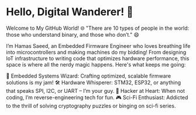 # Hello, Digital Wanderer! 👾

Welcome to My GitHub World! 🌐
"There are 10 types of people in the world: those who understand binary, and those who don’t." 😄

I’m Hamas Saeed, an Embedded Firmware Engineer who loves breathing life into microcontrollers and making machines do my bidding! From designing IoT infrastructure to writing code that optimizes hardware performance, this space is where all the nerdy magic happens. Here's what keeps me going:

🧠 Embedded Systems Wizard: Crafting optimized, scalable firmware solutions is my jam!
🛠 Hardware Whisperer: STM32, ESP32, or anything that speaks SPI, I2C, or UART – I’m your guy.
🧩 Hacker at Heart: When not coding, I’m reverse-engineering tech for fun.
🎮 Sci-Fi Enthusiast: Addicted to the thrill of solving cryptography puzzles or binging on sci-fi series.
